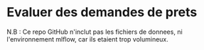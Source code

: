 # Evaluer des demandes de prets

N.B : Ce repo GitHub n'inclut pas les fichiers de donnees, ni l'environnement mlflow, car ils etaient trop volumineux.